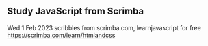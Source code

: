 Study JavaScript from Scrimba
---
Wed 1 Feb 2023
scribbles from scrimba.com, learnjavascript for free https://scrimba.com/learn/htmlandcss
